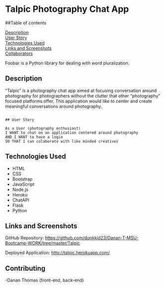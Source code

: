 # Talpic Photography Chat App

##Table of contents

[Description](#description)  
[User Story](#user-story)  
[Technologies Used](#technologies-used)  
[Links and Screenshots](#links-and-screenshots)  
[Collaborators](#collaborators)


Foobar is a Python library for dealing with word pluralization.

## Description
“Talpic” is a photography chat app aimed at focusing conversation around photography for photographers without the clutter that other “photography” focused platforms offer. This application would like to center and create meaningful conversations around photography.

```

## User Story

As a User (photography enthusiast)
I WANT to chat on an application centered around photography
AND I WANT to have a login
SO THAT I can colaborate with like minded creatives
```

## Technologies Used
- HTML
- CSS
- Bootstrap
- JavaScript
- Node.js
- Heroku
- ChatAPI
- Flask
- Python


## Links and Screenshots

GitHub Repository: https://github.com/dunkkid23/Danan-T-MSU-Bootcamp-WORK/tree/master/Talpic

Deployed Application: http://talpic.herokuapp.com/



## Contributing

-Danan Thomas (front-end, back-end)
